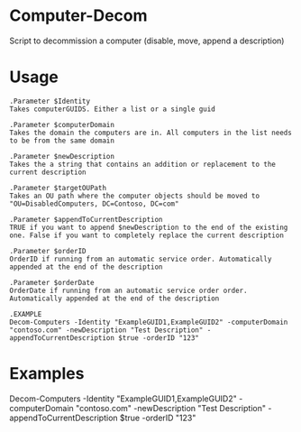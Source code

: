 # Computer-Decom
Script to decommission a computer (disable, move, append a description)

# Usage
    .Parameter $Identity
    Takes computerGUIDS. Either a list or a single guid

    .Parameter $computerDomain
    Takes the domain the computers are in. All computers in the list needs to be from the same domain

    .Parameter $newDescription
    Takes the a string that contains an addition or replacement to the current description

    .Parameter $targetOUPath
    Takes an OU path where the computer objects should be moved to "OU=DisabledComputers, DC=Contoso, DC=com"

    .Parameter $appendToCurrentDescription
    TRUE if you want to append $newDescription to the end of the existing one. False if you want to completely replace the current description

    .Parameter $orderID
    OrderID if running from an automatic service order. Automatically appended at the end of the description

    .Parameter $orderDate
    OrderDate if running from an automatic service order order. Automatically appended at the end of the description

    .EXAMPLE
    Decom-Computers -Identity "ExampleGUID1,ExampleGUID2" -computerDomain "contoso.com" -newDescription "Test Description" -appendToCurrentDescription $true -orderID "123"

# Examples
 Decom-Computers -Identity "ExampleGUID1,ExampleGUID2" -computerDomain "contoso.com" -newDescription "Test Description" -appendToCurrentDescription $true -orderID "123"
